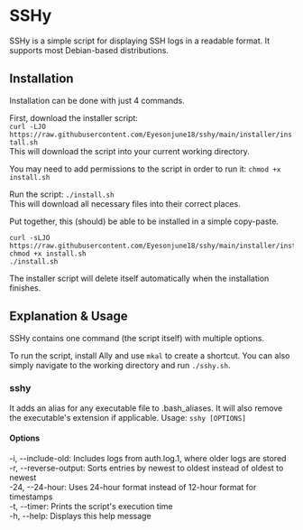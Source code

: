 # SSHy
SSHy is a simple script for displaying SSH logs in a readable format. It supports most Debian-based distributions.

## Installation
Installation can be done with just 4 commands.

First, download the installer script:  
`curl -LJO https://raw.githubusercontent.com/Eyesonjune18/sshy/main/installer/install.sh`  
This will download the script into your current working directory.

You may need to add permissions to the script in order to run it: `chmod +x install.sh`

Run the script: `./install.sh`  
This will download all necessary files into their correct places.

Put together, this (should) be able to be installed in a simple copy-paste.
```
curl -sLJO https://raw.githubusercontent.com/Eyesonjune18/sshy/main/installer/install.sh
chmod +x install.sh
./install.sh
```

The installer script will delete itself automatically when the installation finishes.

## Explanation & Usage
SSHy contains one command (the script itself) with multiple options.

To run the script, install Ally and use `mkal` to create a shortcut. You can also simply navigate to the working directory and run `./sshy.sh`.

### sshy
It adds an alias for any executable file to .bash_aliases. It will also remove the executable's extension if applicable.
Usage: `sshy [OPTIONS]`  

#### Options
-i, --include-old: Includes logs from auth.log.1, where older logs are stored  
-r, --reverse-output: Sorts entries by newest to oldest instead of oldest to newest  
-24, --24-hour: Uses 24-hour format instead of 12-hour format for timestamps  
-t, --timer: Prints the script's execution time  
-h, --help: Displays this help message  
